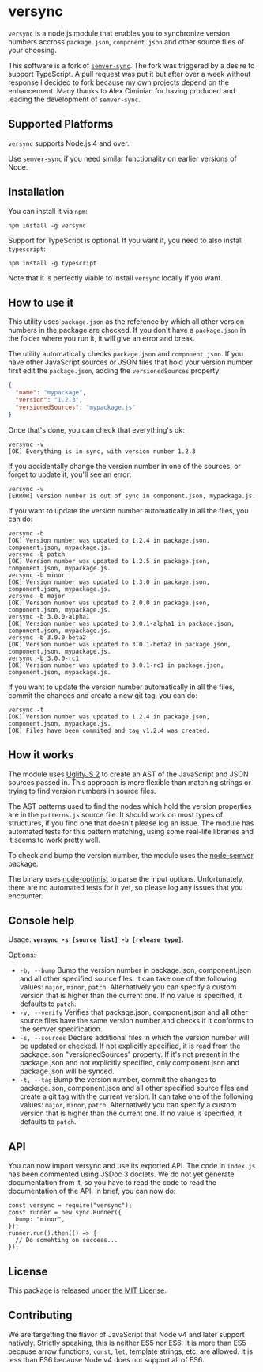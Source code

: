 # versync

`versync` is a node.js module that enables you to synchronize version numbers accross `package.json`, `component.json` and other source files of your choosing.

This software is a fork of [`semver-sync`](https://github.com/cimi/semver-sync). The fork was triggered by a desire to support TypeScript. A pull request was put it but after over a week without response I decided to fork because my own projects depend on the enhancement. Many thanks to Alex Ciminian for having produced and leading the development of `semver-sync`.

## Supported Platforms

`versync` supports Node.js 4 and over.

Use [`semver-sync`](https://github.com/cimi/semver-sync) if you need similar functionality on earlier versions of Node.

## Installation

You can install it via `npm`:

````
npm install -g versync
````

Support for TypeScript is optional. If you want it, you need to also install `typescript`:

````
npm install -g typescript
````

Note that it is perfectly viable to install `versync` locally if you want.

## How to use it

This utility uses `package.json` as the reference by which all other version numbers in the package are checked. If you don't have a `package.json` in the folder where you run it, it will give an error and break.

The utility automatically checks `package.json` and `component.json`. If you have other JavaScript sources or JSON files that hold your version number first edit the `package.json`, adding the `versionedSources` property:

````json
{
  "name": "mypackage",
  "version": "1.2.3",
  "versionedSources": "mypackage.js"
}
````

Once that's done, you can check that everything's ok:

````terminal
versync -v
[OK] Everything is in sync, with version number 1.2.3
````

If you accidentally change the version number in one of the sources, or forget to update it, you'll see an error:

````
versync -v
[ERROR] Version number is out of sync in component.json, mypackage.js.
````

If you want to update the version number automatically in all the files, you can do:

````
versync -b
[OK] Version number was updated to 1.2.4 in package.json, component.json, mypackage.js.
versync -b patch
[OK] Version number was updated to 1.2.5 in package.json, component.json, mypackage.js.
versync -b minor
[OK] Version number was updated to 1.3.0 in package.json, component.json, mypackage.js.
versync -b major
[OK] Version number was updated to 2.0.0 in package.json, component.json, mypackage.js.
versync -b 3.0.0-alpha1
[OK] Version number was updated to 3.0.1-alpha1 in package.json, component.json, mypackage.js.
versync -b 3.0.0-beta2
[OK] Version number was updated to 3.0.1-beta2 in package.json, component.json, mypackage.js.
versync -b 3.0.0-rc1
[OK] Version number was updated to 3.0.1-rc1 in package.json, component.json, mypackage.js.
````

If you want to update the version number automatically in all the files, commit the changes and create a new git tag, you can do:

````
versync -t
[OK] Version number was updated to 1.2.4 in package.json, component.json, mypackage.js.
[OK] Files have been commited and tag v1.2.4 was created.
````

## How it works

The module uses [UglifyJS 2](https://github.com/mishoo/UglifyJS2) to create an AST of the JavaScript and JSON sources passed in. This approach is more flexible than matching strings or trying to find version numbers in source files.

The AST patterns used to find the nodes which hold the version properties are in the `patterns.js` source file. It should work on most types of structures, if you find one that doesn't please log an issue. The module has automated tests for this pattern matching, using some real-life libraries and it seems to work pretty well.

To check and bump the version number, the module uses the [node-semver](https://github.com/isaacs/node-semver) package.

The binary uses [node-optimist](https://github.com/substack/node-optimist) to parse the input options. Unfortunately, there are no automated tests for it yet, so please log any issues that you encounter.

## Console help

Usage: **`versync -s [source list] -b [release type]`**.

Options:

* `-b, --bump`
   Bump the version number in package.json, component.json and all other specified source files. It can take one of the following values: `major`, `minor`, `patch`. Alternatively you can specify a custom version that is higher than the current one. If no value is specified, it defaults to `patch`.
* `-v, --verify`
   Verifies that package.json, component.json and all other source files have the same version number and checks if it conforms to the semver specification.
* `-s, --sources`
  Declare additional files in which the version number will be updated or checked. If not explicitly specified, it is read from the package.json "versionedSources" property. If it's not present in the package.json and not explicitly specified, only component.json and package.json will be synced.
* `-t, --tag`
  Bump the version number, commit the changes to package.json, component.json and all other specified source files and create a git tag with the current version. It can take one of the following values: `major`, `minor`, `patch`. Alternatively you can specify a custom version that is higher than the current one. If no value is specified, it defaults to `patch`.

## API

You can now import versync and use its exported API. The code in
`index.js` has been commented using JSDoc 3 doclets. We do not yet
generate documentation from it, so you have to read the code to read
the documentation of the API. In brief, you can now do:

```
const versync = require("versync");
const runner = new sync.Runner({
  bump: "minor",
});
runner.run().then(() => {
  // Do somehting on success...
});
```

## License

This package is released under [the MIT License](http://opensource.org/licenses/MIT).

## Contributing

We are targetting the flavor of JavaScript that Node v4 and later support natively. Strictly speaking, this is neither ES5 nor ES6. It is more than ES5 because arrow functions, ``const``, ``let``, template strings, etc. are allowed. It is less than ES6 because Node v4 does not support all of ES6.
